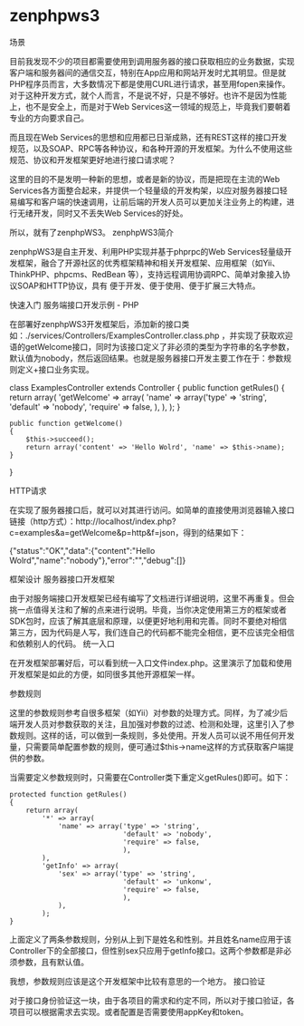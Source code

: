 zenphpws3
=========

场景

目前我发现不少的项目都需要使用到调用服务器的接口获取相应的业务数据，实现客户端和服务器间的通信交互，特别在App应用和网站开发时尤其明显。但是就PHP程序员而言，大多数情况下都是使用CURL进行请求，甚至用fopen来操作。对于这种开发方式，就个人而言，不是说不好，只是不够好。也许不是因为性能上，也不是安全上，而是对于Web Services这一领域的规范上，毕竟我们要朝着专业的方向要求自己。

而且现在Web Services的思想和应用都已日渐成熟，还有REST这样的接口开发规范，以及SOAP、RPC等各种协议，和各种开源的开发框架。为什么不使用这些规范、协议和开发框架更好地进行接口请求呢？

这里的目的不是发明一种新的思想，或者是新的协议，而是把现在主流的Web Services各方面整合起来，并提供一个轻量级的开发构架，以应对服务器接口轻易编写和客户端的快速调用，让前后端的开发人员可以更加关注业务上的构建，进行无绪开发，同时又不丢失Web Services的好处。

所以，就有了zenphpWS3。
zenphpWS3简介

zenphpWS3是自主开发、利用PHP实现并基于phprpc的Web Services轻量级开发框架，融合了开源社区的优秀框架精神和相关开发框架、应用框架（如Yii、ThinkPHP、phpcms、RedBean 等），支持远程调用协调RPC、简单对象接入协议SOAP和HTTP协议，具有 便于开发、便于使用、便于扩展三大特点。

快速入门
服务端接口开发示例 - PHP

在部署好zenphpWS3开发框架后，添加新的接口类如：./services/Controllers/ExamplesController.class.php ，并实现了获取欢迎语的getWelcome接口，同时为该接口定义了非必须的类型为字符串的名字参数，默认值为nobody，然后返回结果。也就是服务器接口开发主要工作在于：参数规则定义+接口业务实现。

class ExamplesController extends Controller
{
    public function getRules()
    {
        return array(
            'getWelcome' => array(
                'name' => array('type' => 'string',
                'default' => 'nobody',
                'require' => false,
                ),
            ),
        );
    }

    public function getWelcome()
    {
        $this->succeed();
        return array('content' => 'Hello Wolrd', 'name' => $this->name);
    }
}

HTTP请求

在实现了服务器接口后，就可以对其进行访问。如简单的直接使用浏览器输入接口链接（http方式）：http://localhost/index.php?c=examples&a=getWelcome&p=http&f=json，得到的结果如下：

{"status":"OK","data":{"content":"Hello Wolrd","name":"nobody"},"error":"","debug":[]}


框架设计
服务器接口开发框架

由于对服务端接口开发框架已经有编写了文档进行详细说明，这里不再重复。但会挑一点值得关注和了解的点来进行说明。毕竟，当你决定使用第三方的框架或者SDK包时，应该了解其底层和原理，以便更好地利用和完善。同时不要绝对相信第三方，因为代码是人写，我们连自己的代码都不能完全相信，更不应该完全相信和依赖别人的代码。
统一入口

在开发框架部署好后，可以看到统一入口文件index.php。这里演示了加载和使用开发框架是如此的方便，如同很多其他开源框架一样。

<?php 
// 加载框架公共入口类文件 
require(dirname(__FILE__).'/ZenWebService.class.php'); 

//实例化一个Web Server应用实例 
ZenWebService::run(); 
?>

参数规则

这里的参数规则参考自很多框架（如Yii）对参数的处理方式。同样，为了减少后端开发人员对参数获取的关注，且加强对参数的过滤、检测和处理，这里引入了参数规则。这样的话，可以做到一条规则，多处使用。开发人员可以说不用任何开发量，只需要简单配置参数的规则，便可通过$this->name这样的方式获取客户端提供的参数。

当需要定义参数规则时，只需要在Controller类下重定义getRules()即可。如下：

    protected function getRules()
    {
        return array(
            '*' => array(
                'name' => array('type' => 'string',
                                'default' => 'nobody',
                                'require' => false,
                                ),
            ),
            'getInfo' => array(
                'sex' => array('type' => 'string',
                                'default' => 'unkonw',
                                'require' => false,
                                ),
                ),
            );
    }
    
    

上面定义了两条参数规则，分别从上到下是姓名和性别。并且姓名name应用于该Controller下的全部接口，但性别sex只应用于getInfo接口。这两个参数都是非必须参数，且有默认值。

我想，参数规则应该是这个开发框架中比较有意思的一个地方。
接口验证

对于接口身份验证这一块，由于各项目的需求和约定不同，所以对于接口验证，各项目可以根据需求去实现。或者配置是否需要使用appKey和token。

